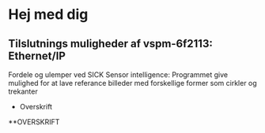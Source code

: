 # Hej med dig
## Tilslutnings muligheder af vspm-6f2113: Ethernet/IP
 Fordele og ulemper ved SICK Sensor intelligence: Programmet give mulighed for at lave referance billeder med forskellige former som cirkler og trekanter 

* Overskrift

**OVERSKRIFT



